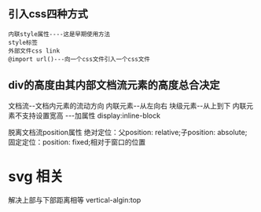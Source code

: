 ## 引入css四种方式 
    内联style属性----这是早期使用方法
    style标签
    外部文件css link
    @import url()---向一个css文件引入一个css文件

 ## div的高度由其内部文档流元素的高度总合决定
   文档流--文档内元素的流动方向
   内联元素--从左向右   块级元素--从上到下
   内联元素不支持设置宽高  ---加属性 display:inline-block
   
脱离文档流position属性  绝对定位：父position: relative;子position: absolute;
                       固定定位：position: fixed;相对于窗口的位置
                       
# svg 相关
  解决上部与下部距离相等  vertical-algin:top
